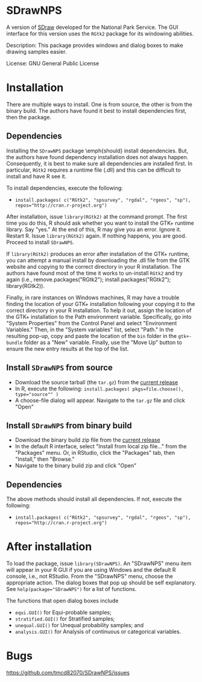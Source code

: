 # SDrawNPS
A version of [SDraw](https://github.com/tmcd82070/SDraw) developed for the National Park Service. The GUI interface for this version uses the `RGtk2` package for its windowing abilities.

Description: This package provides windows and dialog boxes to make drawing samples easier.

License: GNU General Public License

# Installation

There are multiple ways to install. One is from source, the other is from the binary build. The authors have found it best to install dependencies first, then the package.

## Dependencies

Installing the `SDrawNPS` package \emph{should} install dependencies. But, the authors have found dependency installation does not always happen. Consequently, it is best to make sure all dependencies are installed first. In particular, `RGtk2` requires a runtime file (.dll) and this can be difficult to install and have R see it.

To install dependencies, execute the following:

* `install.packages( c("RGtk2", "spsurvey", "rgdal", "rgeos", "sp"), repos="http://cran.r-project.org")`

After installation, issue `library(RGtk2)` at the command prompt. The first time you do this, R should ask whether you want to install the GTK+ runtime library. Say "yes." At the end of this, R may give you an error. Ignore it. Restart R. Issue `library(RGtk2)` again. If nothing happens, you are good. Proceed to install `SDrawNPS`.

If `library(RGtk2)` produces an error after installation of the GTK+ runtime, you can attempt a manual install by downloading the .dll file from the GTK website and copying to the correct directory in your R installation. The authors have found most of the time it works to un-install `RGtk2` and try again (i.e., remove.packages("RGtk2"); install.packages("RGtk2"); library(RGtk2)).

Finally, in rare instances on Windows machines, R may have a trouble finding the location of your GTK+ installation following your copying it to the correct directory in your R installation.  To help it out, assign the location of the GTK+ installation to the Path environment variable.  Specifically, go into "System Properties" from the Control Panel and select "Environment Variables."  Then, in the "System variables" list, select "Path."  In the resulting pop-up, copy and paste the location of the `bin` folder in the `gtk+-bundle` folder as a "New" variable.  Finally, use the "Move Up" button to ensure the new entry results at the top of the list.

## Install `SDrawNPS` from source 

* Download the source tarball (the `tar.gz`) from the [current release](https://github.com/tmcd82070/SDrawNPS/releases)
* In R, execute the following: `install.packages( pkgs=file.choose(), type="source"" )`
* A choose-file dialog will appear.  Navigate to the `tar.gz` file and click "Open"

## Install `SDrawNPS` from binary build

* Download the binary build zip file from the [current release](https://github.com/tmcd82070/SDrawNPS/releases) 
* In the default R interface, select "Install from local zip file..." from the "Packages" menu. Or, in RStudio, click the "Packages" tab, then "Install," then "Browse."
* Navigate to the binary build zip and click "Open"

## Dependencies

The above methods should install all dependencies. If not, execute the following: 

* `install.packages( c("RGtk2", "spsurvey", "rgdal", "rgeos", "sp"), repos="http://cran.r-project.org")`

# After installation
To load the package, issue `library(SDrawNPS)`. An "SDrawNPS" menu item will appear in your R GUI if you are using Windows and the default R console, i.e., not RStudio. From the "SDrawNPS" menu, choose the appropriate action. The dialog boxes that pop up should be self explanatory. See `help(package="SDrawNPS")` for a list of functions.

The functions that open dialog boxes include

* `equi.GUI()` for Equi-probable samples;
* `stratified.GUI()` for Stratified samples;
* `unequal.GUI()` for Unequal probability samples; and
* `analysis.GUI()` for Analysis of continuous or categorical variables.  

# Bugs

https://github.com/tmcd82070/SDrawNPS/issues
